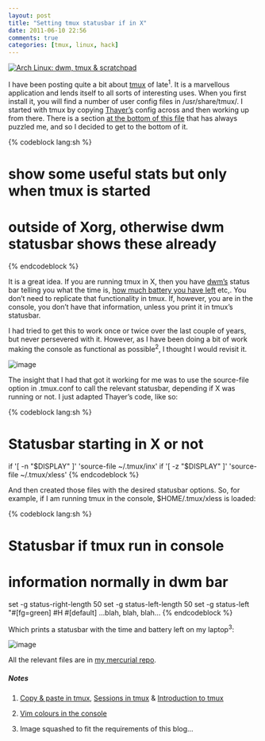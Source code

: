 ```yaml
---
layout: post
title: "Setting tmux statusbar if in X"
date: 2011-06-10 22:56
comments: true
categories: [tmux, linux, hack]
---
```

[![Arch Linux: dwm, tmux & scratchpad](http://farm6.static.flickr.com/5303/5636783883_5b7272453b.jpg)](http://www.flickr.com/photos/jasonwryan/5636783883/ "Arch Linux: dwm, tmux & scratchpad by jasonwryan, on Flickr")

I have been posting quite a bit about
[tmux](http://tmux.sourceforge.net/ "tmux homepage") of late<sup>1</sup>. 
It is a marvellous application and lends itself to all sorts of interesting
uses. When you first install it, you will find a number of user config
files in <span class="file">/usr/share/tmux/</span>. I started with tmux by copying
[Thayer’s](http://cinderwick.ca/ "Thayer Williams' site") config across
and then working up from there. There is a section 
[at the bottom of this file](http://tmux.svn.sourceforge.net/viewvc/tmux/trunk/examples/t-williams.conf?revision=1833&view=markup "Thayer's conf in SVN")
that has always puzzled me, and so I decided to get to the bottom of it.

{% codeblock lang:sh %}
# show some useful stats but only when tmux is started
# outside of Xorg, otherwise dwm statusbar shows these already 
{% endcodeblock %}

It is a great idea. If you are running tmux in X, then you have
[dwm’s](http://dwm.suckless.org/ "dwm homepage") status bar telling you
what the time is, 
[how much battery you have left](http://beta.intuxication.org/jasonwryan/archer/file/tip/Scripts/dwm-status "dwm status bar in my mercurial repo")
etc,. You don’t need to replicate that functionality in tmux. If,
however, you are in the console, you don’t have that information, unless
you print it in tmux’s statusbar.

I had tried to get this to work once or twice over the last couple of
years, but never persevered with it. However, as I have been doing a bit
of work making the console as functional as possible<sup>2</sup>, I thought I
would revisit it.

![image](http://dl.dropbox.com/u/261312/Blog-images/tmux-status1.png)

The insight that I had that got it working for me was to use the
source-file option in <span class="file">.tmux.conf</span> to call the relevant statusbar,
depending if X was running or not. I just adapted Thayer’s code, like
so:

{% codeblock lang:sh %}
# Statusbar starting in X or not
if '[ -n "$DISPLAY" ]' 'source-file ~/.tmux/inx'
if '[ -z "$DISPLAY" ]' 'source-file ~/.tmux/xless'
{% endcodeblock %}

And then created those files with the desired statusbar options. So, for
example, if I am running tmux in the console, <span class="file">$HOME/.tmux/xless</span> is
loaded:

{% codeblock lang:sh %}
# Statusbar if tmux run in console
# information normally in dwm bar
set -g status-right-length 50
set -g status-left-length 50
set -g status-left "#[fg=green] #H #[default] …blah, blah, blah…
{% endcodeblock %}

Which prints a statusbar with the time and battery left on my laptop<sup>3</sup>:

![image](http://dl.dropbox.com/u/261312/Blog-images/tmux-status2.png)

All the relevant files are in 
[my mercurial repo](http://beta.intuxication.org/jasonwryan/archer/browse/tip/.tmux "My intuxication repository").

##### Notes
1. [Copy & paste in tmux](http://jasonwryan.com/2011-06-07-copy-and-paste-in-tmux "Post on copy & paste in tmux"), 
[Sessions in tmux](http://jasonwryan.com/2010-10-03-sessions-in-tmux "Sessions in tmux")
&amp; [Introduction to tmux](http://jasonwryan.com/2010-01-07-tmux-terminal-multiplexer "Intro to tmux")

2. [Vim colours in the console](http://jasonwryan.com/2011-04-06-vim-colours-in-the-console "Setting Vim colours in the console")

3. Image squashed to fit the requirements of this blog…
